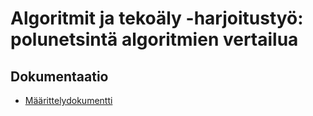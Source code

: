 # Algoritmit ja tekoäly -harjoitustyö: polunetsintä algoritmien vertailua

## Dokumentaatio
- [Määrittelydokumentti](dokumentaatio/Määrittelydokumentti.md)
